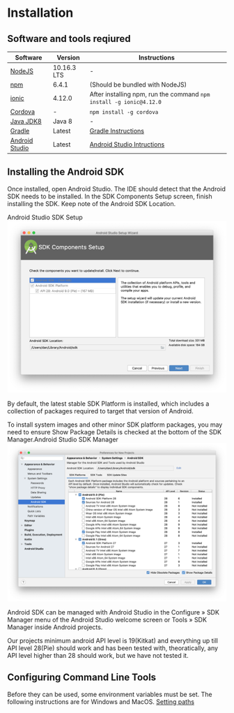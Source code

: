 # Installation

## Software and tools reqiured
| Software                               | Version  | Instructions |
|----------------------------------------------|------------------------|--------|
| [NodeJS](https://nodejs.org/en/) | 10.16.3 LTS | - |
| [npm](https://www.npmjs.com/) | 6.4.1 | (Should be bundled with NodeJS) |
|[ionic](https://ionicframework.com/)|4.12.0| After installing npm, run the command `npm install -g ionic@4.12.0`|
|[Cordova](https://cordova.apache.org/)| - |`npm install -g cordova` |
| [Java JDK8](https://www.oracle.com/technetwork/java/javase/downloads/jdk8-downloads-2133151.html) | Java 8 | - |
| [Gradle](https://gradle.org/)| Latest |[Gradle Instructions](https://gradle.org/install/) |
| [Android Studio](https://developer.android.com/studio/) | Latest |[Android Studio Intructions](https://developer.android.com/studio/install)|

## Installing the Android SDK
Once installed, open Android Studio. The IDE should detect that the Android SDK needs to be installed. In the SDK Components Setup screen, finish installing the SDK. Keep note of the Android SDK Location.

Android Studio SDK Setup
![Android Studio SDK Setup](android-studio-sdk-setup.png)

By default, the latest stable SDK Platform is installed, which includes a collection of packages required to target that version of Android.

To install system images and other minor SDK platform packages, you may need to ensure Show Package Details is checked at the bottom of the SDK Manager.Android Studio SDK Manager
![Android Studio SDK packages](android-studio-sdk.png)

Android SDK can be managed with Android Studio in the Configure » SDK Manager menu of the Android Studio welcome screen or Tools » SDK Manager inside Android projects.

Our projects minimum android API level is 19(Kitkat) and everything up till API level 28(Pie) should work and has been tested with, theoratically, any API level higher than 28 should work, but we have not tested it.

## Configuring Command Line Tools
Before they can be used, some environment variables must be set. The following instructions are for Windows and MacOS. [Setting paths](https://www.dev2qa.com/how-to-set-android-sdk-path-in-windows-and-mac/)